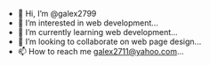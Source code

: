 - 👋 Hi, I’m @galex2799
- 👀 I’m interested in web development...
- 🌱 I’m currently learning web development...
- 💞️ I’m looking to collaborate on web page design...
- 📫 How to reach me galex2711@yahoo.com...

<!---
galex2799/galex2799 is a ✨ special ✨ repository because its `README.md` (this file) appears on your GitHub profile.
You can click the Preview link to take a look at your changes.
--->
